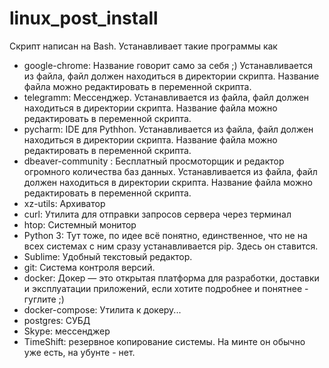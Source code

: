 # linux_post_install
Скрипт написан на Bash. Устанавливает такие программы как
- google-chrome:
Название говорит само за себя ;)
Устанавливается из файла, файл должен находиться в директории скрипта.
Название файла можно редактировать в переменной скрипта.
- telegramm:
Мессенджер.
Устанавливается из файла, файл должен находиться в директории скрипта.
Название файла можно редактировать в переменной скрипта.
- pycharm:
IDE для Pythhon.
Устанавливается из файла, файл должен находиться в директории скрипта.
Название файла можно редактировать в переменной скрипта.
- dbeaver-community :
Бесплатный просмоторщик и редактор огромного количества баз данных.
Устанавливается из файла, файл должен находиться в директории скрипта.
Название файла можно редактировать в переменной скрипта.
- xz-utils:
Архиватор
- curl:
Утилита для отправки запросов сервера через терминал
- htop:
Системный монитор
- Python 3:
Тут тоже, по идее всё понятно, единственное, что не на всех системах
с ним сразу устанавливается pip. Здесь он ставится.
- Sublime:
Удобный текстовый редактор.
- git:
Система контроля версий.
- docker:
Докер — это открытая платформа для разработки, доставки и эксплуатации приложений,
если хотите подробнее и понятнее - гуглите ;)
- docker-compose:
Утилита к докеру...
- postgres:
СУБД
- Skype:
мессенджер
- TimeShift:
резервное копирование системы. На минте он обычно уже есть, на убунте - нет.

